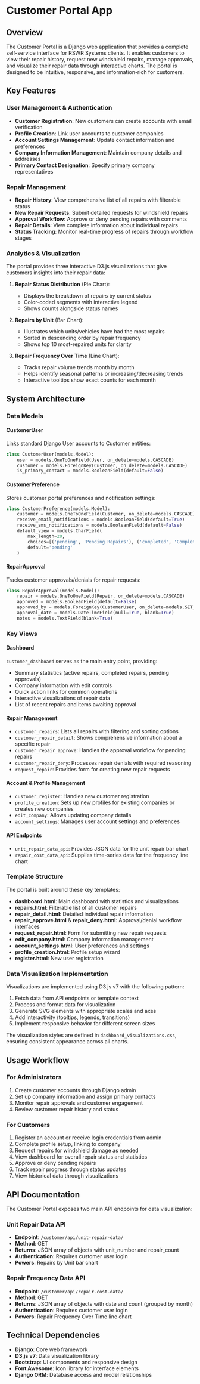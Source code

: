 # Customer Portal App

## Overview
The Customer Portal is a Django web application that provides a complete self-service interface for RSWR Systems clients. It enables customers to view their repair history, request new windshield repairs, manage approvals, and visualize their repair data through interactive charts. The portal is designed to be intuitive, responsive, and information-rich for customers.

## Key Features

### User Management & Authentication
- **Customer Registration**: New customers can create accounts with email verification
- **Profile Creation**: Link user accounts to customer companies
- **Account Settings Management**: Update contact information and preferences
- **Company Information Management**: Maintain company details and addresses
- **Primary Contact Designation**: Specify primary company representatives

### Repair Management
- **Repair History**: View comprehensive list of all repairs with filterable status
- **New Repair Requests**: Submit detailed requests for windshield repairs
- **Approval Workflow**: Approve or deny pending repairs with comments
- **Repair Details**: View complete information about individual repairs
- **Status Tracking**: Monitor real-time progress of repairs through workflow stages

### Analytics & Visualization
The portal provides three interactive D3.js visualizations that give customers insights into their repair data:

1. **Repair Status Distribution** (Pie Chart):
   - Displays the breakdown of repairs by current status
   - Color-coded segments with interactive legend
   - Shows counts alongside status names

2. **Repairs by Unit** (Bar Chart):
   - Illustrates which units/vehicles have had the most repairs
   - Sorted in descending order by repair frequency
   - Shows top 10 most-repaired units for clarity

3. **Repair Frequency Over Time** (Line Chart):
   - Tracks repair volume trends month by month
   - Helps identify seasonal patterns or increasing/decreasing trends
   - Interactive tooltips show exact counts for each month

## System Architecture

### Data Models

#### CustomerUser
Links standard Django User accounts to Customer entities:
```python
class CustomerUser(models.Model):
    user = models.OneToOneField(User, on_delete=models.CASCADE)
    customer = models.ForeignKey(Customer, on_delete=models.CASCADE)
    is_primary_contact = models.BooleanField(default=False)
```

#### CustomerPreference
Stores customer portal preferences and notification settings:
```python
class CustomerPreference(models.Model):
    customer = models.OneToOneField(Customer, on_delete=models.CASCADE)
    receive_email_notifications = models.BooleanField(default=True)
    receive_sms_notifications = models.BooleanField(default=False)
    default_view = models.CharField(
        max_length=20, 
        choices=[('pending', 'Pending Repairs'), ('completed', 'Completed Repairs')],
        default='pending'
    )
```

#### RepairApproval
Tracks customer approvals/denials for repair requests:
```python
class RepairApproval(models.Model):
    repair = models.OneToOneField(Repair, on_delete=models.CASCADE)
    approved = models.BooleanField(default=False)
    approved_by = models.ForeignKey(CustomerUser, on_delete=models.SET_NULL, null=True, blank=True)
    approval_date = models.DateTimeField(null=True, blank=True)
    notes = models.TextField(blank=True)
```

### Key Views

#### Dashboard
`customer_dashboard` serves as the main entry point, providing:
- Summary statistics (active repairs, completed repairs, pending approvals)
- Company information with edit controls
- Quick action links for common operations
- Interactive visualizations of repair data
- List of recent repairs and items awaiting approval

#### Repair Management
- `customer_repairs`: Lists all repairs with filtering and sorting options
- `customer_repair_detail`: Shows comprehensive information about a specific repair
- `customer_repair_approve`: Handles the approval workflow for pending repairs
- `customer_repair_deny`: Processes repair denials with required reasoning
- `request_repair`: Provides form for creating new repair requests

#### Account & Profile Management
- `customer_register`: Handles new customer registration
- `profile_creation`: Sets up new profiles for existing companies or creates new companies
- `edit_company`: Allows updating company details
- `account_settings`: Manages user account settings and preferences

#### API Endpoints
- `unit_repair_data_api`: Provides JSON data for the unit repair bar chart
- `repair_cost_data_api`: Supplies time-series data for the frequency line chart

### Template Structure
The portal is built around these key templates:

- **dashboard.html**: Main dashboard with statistics and visualizations
- **repairs.html**: Filterable list of all customer repairs
- **repair_detail.html**: Detailed individual repair information
- **repair_approve.html** & **repair_deny.html**: Approval/denial workflow interfaces
- **request_repair.html**: Form for submitting new repair requests
- **edit_company.html**: Company information management
- **account_settings.html**: User preferences and settings
- **profile_creation.html**: Profile setup wizard
- **register.html**: New user registration

### Data Visualization Implementation
Visualizations are implemented using D3.js v7 with the following pattern:
1. Fetch data from API endpoints or template context
2. Process and format data for visualization
3. Generate SVG elements with appropriate scales and axes
4. Add interactivity (tooltips, legends, transitions)
5. Implement responsive behavior for different screen sizes

The visualization styles are defined in `dashboard_visualizations.css`, ensuring consistent appearance across all charts.

## Usage Workflow

### For Administrators
1. Create customer accounts through Django admin
2. Set up company information and assign primary contacts
3. Monitor repair approvals and customer engagement
4. Review customer repair history and status

### For Customers
1. Register an account or receive login credentials from admin
2. Complete profile setup, linking to company
3. Request repairs for windshield damage as needed
4. View dashboard for overall repair status and statistics
5. Approve or deny pending repairs
6. Track repair progress through status updates
7. View historical data through visualizations

## API Documentation

The Customer Portal exposes two main API endpoints for data visualization:

### Unit Repair Data API
- **Endpoint**: `/customer/api/unit-repair-data/`
- **Method**: GET
- **Returns**: JSON array of objects with unit_number and repair_count
- **Authentication**: Requires customer user login
- **Powers**: Repairs by Unit bar chart

### Repair Frequency Data API
- **Endpoint**: `/customer/api/repair-cost-data/`
- **Method**: GET
- **Returns**: JSON array of objects with date and count (grouped by month)
- **Authentication**: Requires customer user login
- **Powers**: Repair Frequency Over Time line chart

## Technical Dependencies
- **Django**: Core web framework
- **D3.js v7**: Data visualization library
- **Bootstrap**: UI components and responsive design
- **Font Awesome**: Icon library for interface elements
- **Django ORM**: Database access and model relationships